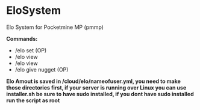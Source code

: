# EloSystem
Elo System for Pocketmine MP (pmmp)

<b>Commands:</b>
  * /elo set <name> <amout> (OP)
  * /elo view
  * /elo view <name>
  * /elo give <name> nugget (OP)
 
<b>Elo Amout is saved in /cloud/elo/nameofuser.yml, you need to make those directories first, if your server is running over Linux you can use installer.sh be sure to have sudo installed, if you dont have sudo installed run the script as root</b>
  
